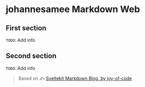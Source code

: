 # johannesamee Markdown Web

## First section
`TODO`: Add info

## Second section
`TODO`: Add info

> Based on
> ✍️ [Sveltekit Markdown Blog, by joy-of-code](https://joyofcode.xyz/sveltekit-markdown-blog)
